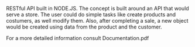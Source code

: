 RESTful API built in NODE.JS. The concept is built around an API that would serve a store. The user could do simple tasks like create products and costumers, as well modify them. Also, after completing a sale, a new object would be created using data from the product and the customer.

For a more detailed information consult Documentation.pdf


